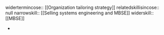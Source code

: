widertermincose:: [[Organization tailoring strategy]]
relatedskillisincose:: null
narrowskill:: [[Selling systems engineering and MBSE]]
widerskill:: [[MBSE]]

-